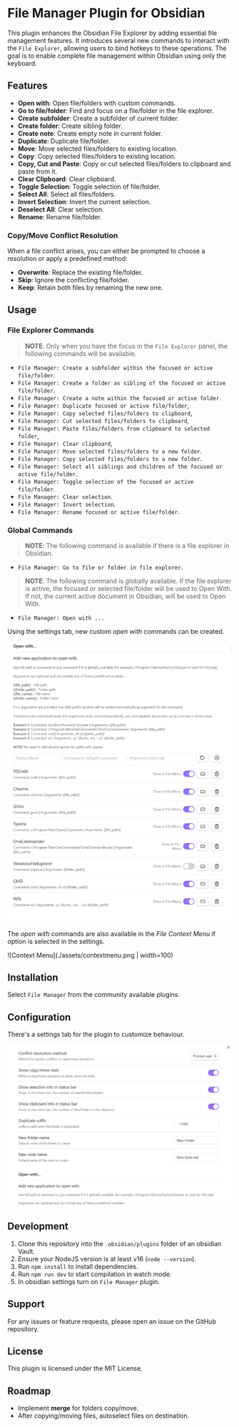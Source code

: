 # File Manager Plugin for Obsidian

This plugin enhances the Obsidian File Explorer by adding essential file management features. It introduces several new commands to interact with the `File Explorer`, allowing users to bind hotkeys to these operations. The goal is to enable complete file management within Obsidian using only the keyboard.

## Features

-   **Open with**: Open file/folders with custom commands.
-   **Go to file/folder**: Find and focus on a file/folder in the file explorer.
-   **Create subfolder**: Create a subfolder of current folder.
-   **Create folder**: Create sibling folder.
-   **Create note**: Create empty note in current folder.
-   **Duplicate**: Duplicate file/folder.
-   **Move**: Move selected files/folders to existing location.
-   **Copy**: Copy selected files/folders to existing location.
-   **Copy, Cut and Paste**: Copy or cut selected files/folders to clipboard and paste from it.
-   **Clear Clipboard**: Clear clipboard.
-   **Toggle Selection**: Toggle selection of file/folder.
-   **Select All**: Select all files/folders.
-   **Invert Selection**: Invert the current selection.
-   **Deselect All**: Clear selection.
-   **Rename**: Rename file/folder.

### Copy/Move Conflict Resolution

When a file conflict arises, you can either be prompted to choose a resolution or apply a predefined method:

-   **Overwrite**: Replace the existing file/folder.
-   **Skip**: Ignore the conflicting file/folder.
-   **Keep**: Retain both files by renaming the new one.

## Usage

### File Explorer Commands

> **NOTE**: Only when you have the focus in the `File Explorer` panel, the following commands will be available.

-   `File Manager: Create a subfolder within the focused or active file/folder`.
-   `File Manager: Create a folder as sibling of the focused or active file/folder`.
-   `File Manager: Create a note within the focused or active folder`.
-   `File Manager: Duplicate focused or active file/folder`,
-   `File Manager: Copy selected files/folders to clipboard`,
-   `File Manager: Cut selected files/folders to clipboard`,
-   `File Manager: Paste files/folders from clipboard to selected folder`,
-   `File Manager: Clear clipboard`,
-   `File Manager: Move selected files/folders to a new folder`.
-   `File Manager: Copy selected files/folders to a new folder`.
-   `File Manager: Select all siblings and children of the focused or active file/folder`.
-   `File Manager: Toggle selection of the focused or active file/folder`.
-   `File Manager: Clear selection`.
-   `File Manager: Invert selection`.
-   `File Manager: Rename focused or active file/folder`.

### Global Commands

> **NOTE**: The following command is available if there is a file explorer in Obsidian.

-   `File Manager: Go to file or folder in file explorer`.

> **NOTE**: The following command is globally available. If the file explorer is active,
> the focused or selected file/folder will be used to Open With. If not, the
> current active document in Obsidian, will be used to Open With.

-   `File Manager: Open with ...`

Using the settings tab, new custom _open with_ commands can be created.

![Open With](./assets/openwith.png)

The _open with_ commands are also available in the _File Context Menu_ if option is selected in the settings.

![Context Menu](./assets/contextmenu.png | width=100)

## Installation

Select `File Manager` from the community available plugins.

## Configuration

There's a settings tab for the plugin to customize behaviour.

![Settings](./assets/settings.png)

## Development

1. Clone this repository into the `.obsidian/plugins` folder of an obsidian Vault.
2. Ensure your NodeJS version is at least v16 (`node --version`).
3. Run `npm install` to install dependencies.
4. Run `npm run dev` to start compilation in watch mode.
5. In obsidian settings turn on `File Manager` plugin.

## Support

For any issues or feature requests, please open an issue on the GitHub repository.

## License

This plugin is licensed under the MIT License.

## Roadmap

-   Implement **merge** for folders copy/move.
-   After copying/moving files, autoselect files on destination.
